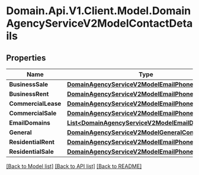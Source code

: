 # Domain.Api.V1.Client.Model.DomainAgencyServiceV2ModelContactDetails
## Properties

Name | Type | Description | Notes
------------ | ------------- | ------------- | -------------
**BusinessSale** | [**DomainAgencyServiceV2ModelEmailPhone**](DomainAgencyServiceV2ModelEmailPhone.md) |  | [optional] 
**BusinessRent** | [**DomainAgencyServiceV2ModelEmailPhone**](DomainAgencyServiceV2ModelEmailPhone.md) |  | [optional] 
**CommercialLease** | [**DomainAgencyServiceV2ModelEmailPhone**](DomainAgencyServiceV2ModelEmailPhone.md) |  | [optional] 
**CommercialSale** | [**DomainAgencyServiceV2ModelEmailPhone**](DomainAgencyServiceV2ModelEmailPhone.md) |  | [optional] 
**EmailDomains** | [**List&lt;DomainAgencyServiceV2ModelEmailDomain&gt;**](DomainAgencyServiceV2ModelEmailDomain.md) |  | [optional] 
**General** | [**DomainAgencyServiceV2ModelGeneralContactDetails**](DomainAgencyServiceV2ModelGeneralContactDetails.md) |  | [optional] 
**ResidentialRent** | [**DomainAgencyServiceV2ModelEmailPhone**](DomainAgencyServiceV2ModelEmailPhone.md) |  | [optional] 
**ResidentialSale** | [**DomainAgencyServiceV2ModelEmailPhone**](DomainAgencyServiceV2ModelEmailPhone.md) |  | [optional] 

[[Back to Model list]](../README.md#documentation-for-models) [[Back to API list]](../README.md#documentation-for-api-endpoints) [[Back to README]](../README.md)

